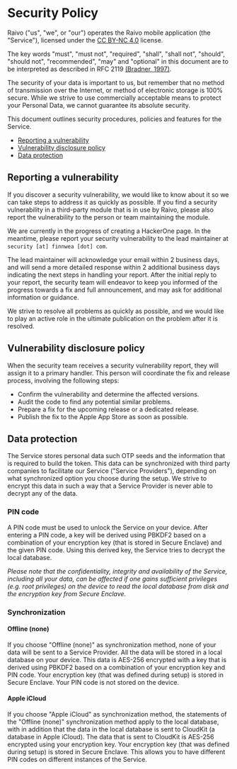 # Security Policy

Raivo ("us", "we", or "our") operates the Raivo mobile application (the "Service"), licensed under the [CC BY-NC 4.0](https://github.com/tijme/raivo/blob/master/LICENSE.md) license.

The key words "must", "must not", "required", "shall", "shall not", "should", "should not", "recommended", "may" and "optional" in this document are to be interpreted as described in RFC 2119 [(Bradner, 1997)](https://www.ietf.org/rfc/rfc2119.txt).

The security of your data is important to us, but remember that no method of transmission over the Internet, or method of electronic storage is 100% secure. While we strive to use commercially acceptable means to protect your Personal Data, we cannot guarantee its absolute security.

This document outlines security procedures, policies and features for the Service.

  * [Reporting a vulnerability](#reporting-a-vulnerability)
  * [Vulnerability disclosure policy](#vulnerability-disclosure-policy)
  * [Data protection](#data-protection)

## Reporting a vulnerability

If you discover a security vulnerability, we would like to know about it so we can take steps to address it as quickly as possible. If you find a security vulnerability in a third-party module that is in use by Raivo, please also report the vulnerability to the person or team maintaining the module.

We are currently in the progress of creating a HackerOne page. In the meantime, please report your security vulnerability to the lead maintainer at `security [at] finnwea [dot] com`.

The lead maintainer will acknowledge your email within 2 business days, and will send a more detailed response within 2 additional business days indicating the next steps in handling your report. After the initial reply to your report, the security team will endeavor to keep you informed of the progress towards a fix and full announcement, and may ask for additional information or guidance.

We strive to resolve all problems as quickly as possible, and we would like to play an active role in the ultimate publication on the problem after it is resolved.

## Vulnerability disclosure policy

When the security team receives a security vulnerability report, they will assign it to a primary handler. This person will coordinate the fix and release process, involving the following steps:

  * Confirm the vulnerability and determine the affected versions.
  * Audit the code to find any potential similar problems.
  * Prepare a fix for the upcoming release or a dedicated release. 
  * Publish the fix to the Apple App Store as soon as possible.

## Data protection

The Service stores personal data such OTP seeds and the information that is required to build the token. This data can be synchronized with third party companies to facilitate our Service ("Service Providers"), depending on what synchronized option you choose during the setup. We strive to encrypt this data in such a way that a Service Provider is never able to decrypt any of the data. 

### PIN code

A PIN code must be used to unlock the Service on your device. After entering a PIN code, a key will be derived using PBKDF2 based on a combination of your encryption key (that is stored in Secure Enclave) and the given PIN code. Using this derived key, the Service tries to decrypt the local database.

*Please note that the confidentiality, integrity and availability of the Service, including all your data, can be affected if one gains sufficient privileges (e.g. root privileges) on the device to read the local database from disk and the encryption key from Secure Enclave.*

### Synchronization

#### Offline (none)

If you choose "Offline (none)" as synchronization method, none of your data will be sent to a Service Provider. All the data will be stored in a local database on your device. This data is AES-256 encrypted with a key that is derived using PBKDF2 based on a combination of your encryption key and PIN code. Your encryption key (that was defined during setup) is stored in Secure Enclave. Your PIN code is not stored on the device.

#### Apple iCloud

If you choose "Apple iCloud" as synchronization method, the statements of the "Offline (none)" synchronization method apply to the local database, with in addition that the data in the local database is sent to CloudKit (a database in Apple iCloud). The data that is sent to CloudKit is AES-256 encrypted using your encryption key. Your encryption key (that was defined during setup) is stored in Secure Enclave. This allows you to have different PIN codes on different instances of the Service.